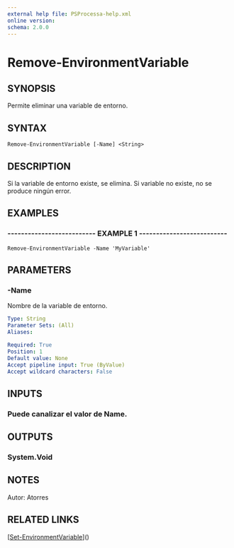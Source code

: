 ```yaml
---
external help file: PSProcessa-help.xml
online version: 
schema: 2.0.0
---
```


# Remove-EnvironmentVariable

## SYNOPSIS
Permite eliminar una variable de entorno.

## SYNTAX

```
Remove-EnvironmentVariable [-Name] <String>
```

## DESCRIPTION
Si la variable de entorno existe, se elimina.
Si variable no existe, no se produce ningún error.

## EXAMPLES

### -------------------------- EXAMPLE 1 --------------------------
```
Remove-EnvironmentVariable -Name 'MyVariable'
```

## PARAMETERS

### -Name
Nombre de la variable de entorno.

```yaml
Type: String
Parameter Sets: (All)
Aliases: 

Required: True
Position: 1
Default value: None
Accept pipeline input: True (ByValue)
Accept wildcard characters: False
```

## INPUTS

### Puede canalizar el valor de Name.

## OUTPUTS

### System.Void

## NOTES
Autor: Atorres

## RELATED LINKS

[[Set-EnvironmentVariable](Set-EnvironmentVariable.md)]()


